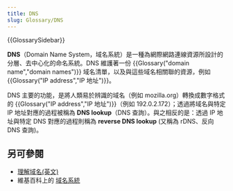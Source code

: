 ```yaml
---
title: DNS
slug: Glossary/DNS
---
```


{{GlossarySidebar}}

**DNS**（Domain Name System，域名系統）是一種為網際網路連線資源所設計的分層、去中心化的命名系統。DNS 維護著一份 {{Glossary("domain name","domain names")}} 域名清單，以及與這些域名相關聯的資源，例如 {{Glossary("IP address","IP 地址")}}。

DNS 主要的功能，是將人類易於辨識的域名（例如 mozilla.org）轉換成數字格式的 {{Glossary("IP address","IP 地址")}}（例如 192.0.2.172）；透過將域名與特定 IP 地址對應的過程被稱為 **DNS lookup**（DNS 查詢）。與之相反的是：透過 IP 地址與特定 DNS 對應的過程則稱為 **reverse DNS lookup** (又稱為 rDNS、反向 DNS 查詢)。

## 另可參閱

- [理解域名(英文)](/en-US/docs/Learn/Common_questions/Web_mechanics/What_is_a_domain_name)
- 維基百科上的 [域名系統](https://zh.wikipedia.org/wiki/Domain_Name_System)
